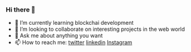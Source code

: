 ﻿### Hi there 👋
- 🌱 I’m currently learning blockchai development
- 👯 I’m looking to collaborate on interesting projects in the web world
- 💬 Ask me about anything you want
- 📫 How to reach me: [twitter](https://twitter.com/senyoudev) [linkedin](https://www.linkedin.com/in/younes-meskafe-903b3118b/) [Instagram](https://www.instagram.com/senyou_dev/)

